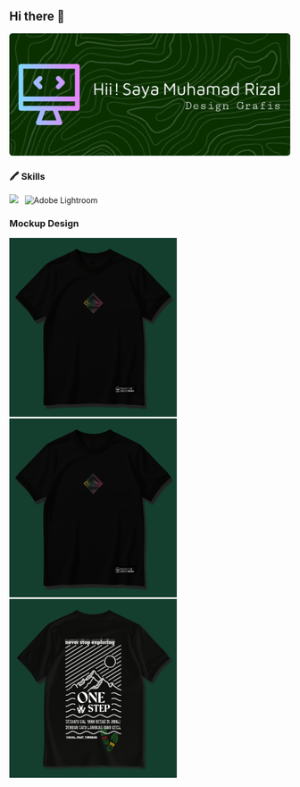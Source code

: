 ## Hi there 👋

![Header](./github-header-image.png)

### 🖍 Skills

<p align="left">
<img src="https://img.shields.io/badge/Canva-%2300C4CC.svg?&style=for-the-badge&logo=Canva&logoColor=white" />
&nbsp;
<img alt="Adobe Lightroom" src="https://img.shields.io/badge/Adobe%20Lightroom-31A8FF?style=for-the-badge&logo=Adobe%20Lightroom&logoColor=white" />
</p>


### Mockup Design
<div>
      <img alt="Mockup Design" src="./20250523_192257.jpg?raw=true" width="300" height="320" />
      <img alt="Mockup Design" src="./20250523_192257.jpg?raw=true" width="300" height="320" />
<img alt="Mockup Design" src="./20250523_191927.jpg?raw=true" width="300" height="320" />
    </div>
